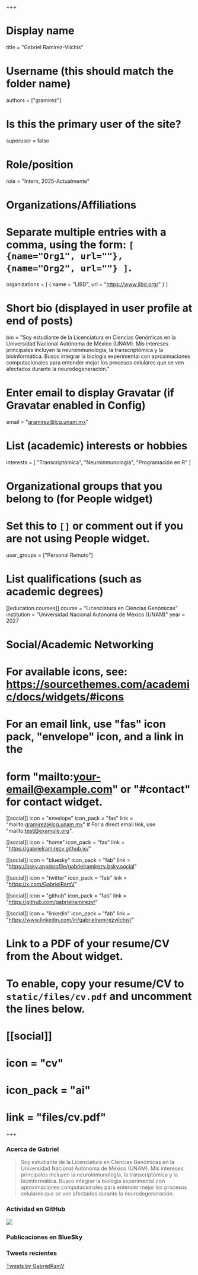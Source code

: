 +++
# Display name
title = "Gabriel Ramírez-Vilchis"

# Username (this should match the folder name)
authors = ["gramirez"]

# Is this the primary user of the site?
superuser = false

# Role/position
role = "Intern, 2025-Actualmente"

# Organizations/Affiliations
#   Separate multiple entries with a comma, using the form: `[ {name="Org1", url=""}, {name="Org2", url=""} ]`.
organizations = [ { name = "LIBD", url = "https://www.libd.org/" } ]

# Short bio (displayed in user profile at end of posts)
bio = "Soy estudiante de la Licenciatura en Ciencias Genómicas en la Universidad Nacional Autónoma de México (UNAM). Mis intereses principales incluyen la neuroinmunología, la transcriptómica y la bioinformática. Busco integrar la biología experimental con aproximaciones computacionales para entender mejor los procesos celulares que se ven afectados durante la neurodegeneración."

# Enter email to display Gravatar (if Gravatar enabled in Config)
email = "gramirez@lcg.unam.mx"

# List (academic) interests or hobbies
interests = [
  "Transcriptómica",
  "Neuroinmunología",
  "Programación en R"
]

# Organizational groups that you belong to (for People widget)
#   Set this to `[]` or comment out if you are not using People widget.
user_groups = ["Personal Remoto"]

# List qualifications (such as academic degrees)
[[education.courses]]
  course = "Licenciatura en Ciencias Genómicas"
  institution = "Universidad Nacional Autónoma de México (UNAM)"
  year = 2027
  
# Social/Academic Networking
# For available icons, see: https://sourcethemes.com/academic/docs/widgets/#icons
#   For an email link, use "fas" icon pack, "envelope" icon, and a link in the
#   form "mailto:your-email@example.com" or "#contact" for contact widget.

[[social]]
  icon = "envelope"
  icon_pack = "fas"
  link = "mailto:gramirez@lcg.unam.mx"  # For a direct email link, use "mailto:test@example.org".
  
[[social]]
  icon = "home"
  icon_pack = "fas"
  link = "https://gabrielramirezv.github.io/"

[[social]]
  icon = "bluesky"
  icon_pack = "fab"
  link = "https://bsky.app/profile/gabrielramirezv.bsky.social"

[[social]]
  icon = "twitter"
  icon_pack = "fab"
  link = "https://x.com/GabrielRamV"

[[social]]
  icon = "github"
  icon_pack = "fab"
  link = "https://github.com/gabrielramirezv/"
  
[[social]]
    icon = "linkedin"
    icon_pack = "fab"
    link = "https://www.linkedin.com/in/gabrielramirezvilchis/" 

# Link to a PDF of your resume/CV from the About widget.
# To enable, copy your resume/CV to `static/files/cv.pdf` and uncomment the lines below.
# [[social]]
#   icon = "cv"
#   icon_pack = "ai"
#   link = "files/cv.pdf"

+++

### Acerca de Gabriel  

> Soy estudiante de la Licenciatura en Ciencias Genómicas en la Universidad Nacional Autónoma de México (UNAM). Mis intereses principales incluyen la neuroinmunología, la transcriptómica y la bioinformática. Busco integrar la biología experimental con aproximaciones computacionales para entender mejor los procesos celulares que se ven afectados durante la neurodegeneración.


### Actividad en GitHub  

![](http://ghchart.rshah.org/DA2536/gabrielramirezv.svg) 


### Publicaciones en BlueSky  

<script src="https://cdn.jsdelivr.net/npm/bsky-embed/dist/bsky-embed.es.js" async></script>
<bsky-embed username="gabrielramirezv.bsky.social" mode="" limit="2">
</bsky-embed>  


### Tweets recientes  

<a class="twitter-timeline" data-tweet-limit="2" href="https://twitter.com/GabrielRamV?ref_src=twsrc%5Etfw">Tweets by GabrielRamV</a> 
<script async src="https://platform.twitter.com/widgets.js" charset="utf-8"></script>  </bsky-embed>  
